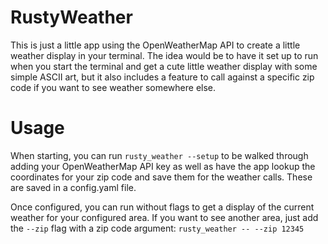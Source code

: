 # RustyWeather

This is just a little app using the OpenWeatherMap API to create a little weather display in your terminal. The idea would be to have it set up to run when you start the terminal and get a cute little weather display with some simple ASCII art, but it also includes a feature to call against a specific zip code if you want to see weather somewhere else. 

# Usage

When starting, you can run `rusty_weather --setup` to be walked through adding your OpenWeatherMap API key as well as have the app lookup the coordinates for your zip code and save them for the weather calls. These are saved in a config.yaml file. 

Once configured, you can run without flags to get a display of the current weather for your configured area. If you want to see another area, just add the `--zip` flag with a zip code argument: `rusty_weather -- --zip 12345`